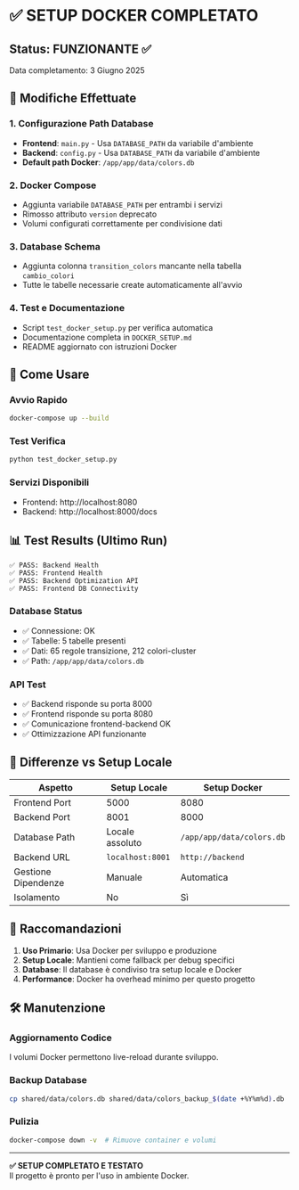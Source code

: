 # ✅ SETUP DOCKER COMPLETATO

## Status: FUNZIONANTE ✅

Data completamento: 3 Giugno 2025

## 🔧 Modifiche Effettuate

### 1. Configurazione Path Database
- **Frontend**: `main.py` - Usa `DATABASE_PATH` da variabile d'ambiente
- **Backend**: `config.py` - Usa `DATABASE_PATH` da variabile d'ambiente
- **Default path Docker**: `/app/app/data/colors.db`

### 2. Docker Compose
- Aggiunta variabile `DATABASE_PATH` per entrambi i servizi
- Rimosso attributo `version` deprecato
- Volumi configurati correttamente per condivisione dati

### 3. Database Schema
- Aggiunta colonna `transition_colors` mancante nella tabella `cambio_colori`
- Tutte le tabelle necessarie create automaticamente all'avvio

### 4. Test e Documentazione
- Script `test_docker_setup.py` per verifica automatica
- Documentazione completa in `DOCKER_SETUP.md`
- README aggiornato con istruzioni Docker

## 🚀 Come Usare

### Avvio Rapido
```bash
docker-compose up --build
```

### Test Verifica
```bash
python test_docker_setup.py
```

### Servizi Disponibili
- Frontend: http://localhost:8080
- Backend: http://localhost:8000/docs

## 📊 Test Results (Ultimo Run)

```
✅ PASS: Backend Health
✅ PASS: Frontend Health  
✅ PASS: Backend Optimization API
✅ PASS: Frontend DB Connectivity
```

### Database Status
- ✅ Connessione: OK
- ✅ Tabelle: 5 tabelle presenti
- ✅ Dati: 65 regole transizione, 212 colori-cluster
- ✅ Path: `/app/app/data/colors.db`

### API Test
- ✅ Backend risponde su porta 8000
- ✅ Frontend risponde su porta 8080
- ✅ Comunicazione frontend-backend OK
- ✅ Ottimizzazione API funzionante

## 🔄 Differenze vs Setup Locale

| Aspetto | Setup Locale | Setup Docker |
|---------|-------------|--------------|
| Frontend Port | 5000 | 8080 |
| Backend Port | 8001 | 8000 |
| Database Path | Locale assoluto | `/app/app/data/colors.db` |
| Backend URL | `localhost:8001` | `http://backend` |
| Gestione Dipendenze | Manuale | Automatica |
| Isolamento | No | Sì |

## 🎯 Raccomandazioni

1. **Uso Primario**: Usa Docker per sviluppo e produzione
2. **Setup Locale**: Mantieni come fallback per debug specifici
3. **Database**: Il database è condiviso tra setup locale e Docker
4. **Performance**: Docker ha overhead minimo per questo progetto

## 🛠️ Manutenzione

### Aggiornamento Codice
I volumi Docker permettono live-reload durante sviluppo.

### Backup Database
```bash
cp shared/data/colors.db shared/data/colors_backup_$(date +%Y%m%d).db
```

### Pulizia
```bash
docker-compose down -v  # Rimuove container e volumi
```

---

**✅ SETUP COMPLETATO E TESTATO**  
Il progetto è pronto per l'uso in ambiente Docker.
